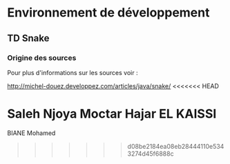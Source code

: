 # Environnement de développement 

## TD Snake

### Origine des sources
Pour plus d'informations sur les sources voir :

http://michel-douez.developpez.com/articles/java/snake/
<<<<<<< HEAD

Saleh Njoya Moctar
Hajar EL KAISSI
=======
BIANE Mohamed
>>>>>>> d08be2184ea08eb28444110e5343274d45f6888c
